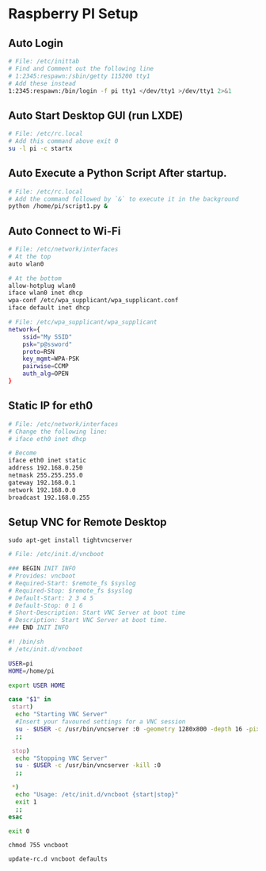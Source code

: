 # Raspberry PI Setup

## Auto Login

```bash
# File: /etc/inittab
# Find and Comment out the following line
# 1:2345:respawn:/sbin/getty 115200 tty1
# Add these instead
1:2345:respawn:/bin/login -f pi tty1 </dev/tty1 >/dev/tty1 2>&1
```

## Auto Start Desktop GUI (run LXDE)

```bash
# File: /etc/rc.local
# Add this command above exit 0
su -l pi -c startx
```

## Auto Execute a Python Script After startup.
```bash
# File: /etc/rc.local
# Add the command followed by `&` to execute it in the background
python /home/pi/script1.py &
```

## Auto Connect to Wi-Fi
```bash
# File: /etc/network/interfaces
# At the top
auto wlan0

# At the bottom
allow-hotplug wlan0
iface wlan0 inet dhcp
wpa-conf /etc/wpa_supplicant/wpa_supplicant.conf
iface default inet dhcp
```

```bash
# File: /etc/wpa_supplicant/wpa_supplicant
network={
    ssid="My SSID"
    psk="p@ssword"
    proto=RSN
    key_mgmt=WPA-PSK
    pairwise=CCMP
    auth_alg=OPEN
}

```

## Static IP for eth0
```bash
# File: /etc/network/interfaces
# Change the following line:
# iface eth0 inet dhcp

# Become
iface eth0 inet static
address 192.168.0.250
netmask 255.255.255.0
gateway 192.168.0.1
network 192.168.0.0
broadcast 192.168.0.255
```

## Setup VNC for Remote Desktop
`sudo apt-get install tightvncserver`

```bash
# File: /etc/init.d/vncboot

### BEGIN INIT INFO
# Provides: vncboot
# Required-Start: $remote_fs $syslog
# Required-Stop: $remote_fs $syslog
# Default-Start: 2 3 4 5
# Default-Stop: 0 1 6
# Short-Description: Start VNC Server at boot time
# Description: Start VNC Server at boot time.
### END INIT INFO

#! /bin/sh
# /etc/init.d/vncboot

USER=pi
HOME=/home/pi

export USER HOME

case "$1" in
 start)
  echo "Starting VNC Server"
  #Insert your favoured settings for a VNC session
  su - $USER -c /usr/bin/vncserver :0 -geometry 1280x800 -depth 16 -pixelformat rgb565
  ;;

 stop)
  echo "Stopping VNC Server"
  su - $USER -c /usr/bin/vncserver -kill :0
  ;;

 *)
  echo "Usage: /etc/init.d/vncboot {start|stop}"
  exit 1
  ;;
esac

exit 0
```

`chmod 755 vncboot`

`update-rc.d vncboot defaults`

